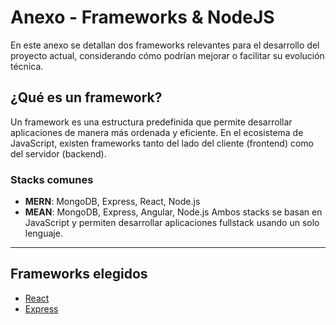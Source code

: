 # Anexo - Frameworks & NodeJS
En este anexo se detallan dos frameworks relevantes para el desarrollo del proyecto actual, considerando cómo podrían mejorar o facilitar su evolución técnica.

## ¿Qué es un framework?
Un framework es una estructura predefinida que permite desarrollar aplicaciones de manera más ordenada y eficiente. En el ecosistema de JavaScript, existen frameworks tanto del lado del cliente (frontend) como del servidor (backend).

### Stacks comunes
- **MERN**: MongoDB, Express, React, Node.js
- **MEAN**: MongoDB, Express, Angular, Node.js
Ambos stacks se basan en JavaScript y permiten desarrollar aplicaciones fullstack usando un solo lenguaje.
---
## Frameworks elegidos
- [React](./framework-react.md)
- [Express](./framework-vue.md)